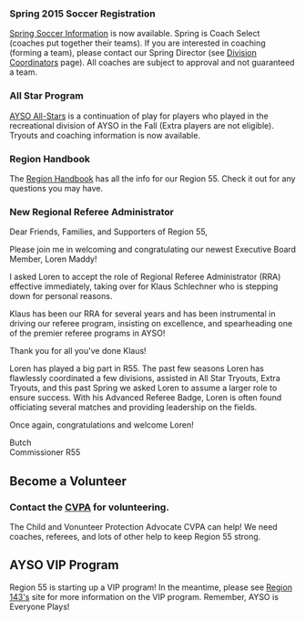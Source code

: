 ### Spring 2015 Soccer Registration

[Spring Soccer Information](/docs/Spring2015/Spring-2015-Soccer-Registration.pdf) is now available. Spring is Coach Select (coaches put together their teams). If you are interested in
coaching (forming a team), please contact our Spring Director (see [Division Coordinators](division-coordinators.html) page). All coaches are subject
to approval and not guaranteed a team.

### All Star Program

[AYSO All-Stars](/docs/Fall2014/All-Star-Information-AYSO-Region-55.pdf) is
a continuation of play for players who played in the 
recreational division of AYSO in the Fall (Extra players are not eligible).
Tryouts and coaching information is now available.

<!--
### Make-Up Picture Day

Make-up picture day will be on Thursday November 6th, 2014 at 4pm at Lark View on the north end of the grassy area.
Make up pictures are for individuals only; no team pictures will be done.

### Region 55 Supporting the Fundraiser for Abigail

A booth was set up for [Abigaile](/docs/Fall2014/abigail-flyer.pdf) at picture day to help raise funds.

![Abigail booth](/docs/Fall2014/abigail1.jpg)

![Park Picture](/docs/Fall2014/abigail2.jpg)

### College View Light Schedule

The [Light Schedule](docs/Fall2014/2014_Light_Schedule_100514.pdf) is now available. It lists the times that teams have signed up to practice in the lights at College View.

### Picture Information and Schedules

Pictures are Sunday, October 5 behind HB Library. Listed times are picture times. Arrive early, you probably need 20 minutes to find and fill out the picture form that you forgot to bring!

[Fall 2014 Picture Schedule](/docs/Fall2014/R55-Picture-Schedule_v3.pdf)

[Fall 2014 Picnic Volunteer Schedule](/docs/Fall2014/2014-Picnic-Volunteer-Schedule-20140930.pdf)


## Fall 2014 Message

Dear Region 55,

As Commissioner, it is with great pride to provide you an update on R55 for the 2014-2015 year - marking the 40th anniversary of Region 55!

As another year starts, let me also note that R55 is coming off an exceptional year with your region earning the highest recognition possible in AYSO - Platinum!

I'm confident 2014-2015 will be a year of friends, fun, growth, and memories!

We'll have over 1200 kids, filling rosters on about 130 teams, many wearing their jersey to school, the younger ones often sleeping in it on Friday (that's passion!) reuniting with friends and making new friends.
Coaches coming back for "one more season" (once you start, it's hard to stop!).
Referees, new and veteran, proudly wearing the "Bumblebee outfit" keeping the matches "Safe, Fun, and Fair".
Team Parents organizing pizza parties, ordering banners, scheduling practices, communicating team details.
Team volunteers painting the field, setting up goals, taking down the goals, picking up trash.
Parents buying new gear, getting their kids to practice on time, picking them up on time, enjoying the match on Saturday, remembering win or lose, it's just a game and they're just kids!

AYSO is an all-volunteer organization. It indeed takes everyone's help!

I'd like to recognize the leadership of R55 that selflessly give their time, energy, and expertise year-round to make it all come together.
When you see them, thank them for their contribution to R55!

Executive Board:

* Coach Administrators: Mark Di Lauro and Jason Kakimoto
* Referee Administrator: Loren Maddy
* Registrar: Denise English
* Treasurer: Melissa Delgleize
* CVPA: Hov Daniels
* Safety Director: Dani DeGrood

Division Coordinators:
Christine Appell, Stephanie Clobes, Debbie Doherty, Wally Dubno, Troy Johnson, Angie Kessler, Paul Kirby, Marianne Low, Steve McCarthy, Heather Perez, Kelly Rice, Patty Sampson, Doreen Saporito

See you on the field!
Butch

-->

### Region Handbook

The [Region Handbook](/docs/AYSO_R55_Region_Handbook_2014.pdf) has all the info for our Region 55. Check it out for any questions you may have.

<!--
## 2013-2014 REGIONAL ASSESSMENT AWARD - PLATINUM!

As Commissioner of Region 55, I am pleased to report your region has achieved the highest honor available in AYSO - PLATINUM!

The Regional Assessment Award recognizes the success and dedication of the Regional Board and its volunteers and is designed to recognize Regions for their successful implementation of AYSO programs in their local communities. Regions that actively support AYSO philosophies and policies, strive for constant improvement and demonstrate a commitment to training its volunteers. Additionally, AYSO is looking for the effective use of resources, quality delivery of services, and innovation.

To achieve Platinum status, Region 55 had to attain at least 90% of the available 340 points of the assessment. The five categories where Region 55 excelled were Administration, Coach, Referee, Finance, and Community Involvement.

Congratulations to all who have helped lead Region 55 as one of the premier regions in all of AYSO!

Thank you!

Butch

***
-->

### New Regional Referee Administrator

Dear Friends, Families, and Supporters of Region 55,

Please join me in welcoming and congratulating our newest Executive Board Member, Loren Maddy!

I asked Loren to accept the role of Regional Referee Administrator (RRA) effective immediately, taking over for Klaus Schlechner who is stepping down for personal reasons.

Klaus has been our RRA for several years and has been instrumental in driving our referee program, insisting on excellence, and spearheading one of the premier referee programs in AYSO!

Thank you for all you've done Klaus!

Loren has played a big part in R55.  The past few seasons Loren has flawlessly coordinated a few divisions, assisted in All Star Tryouts, Extra Tryouts, and this past Spring we asked Loren to assume a larger role to ensure success. With his Advanced Referee Badge, Loren is often found officiating several matches and providing leadership on the fields.

Once again, congratulations and welcome Loren!

Butch</br>
Commissioner R55

<!--
***

## Fall 2014 Registration Time is Here!
Go to the [registration](/registration.html) page.

***

## Extra Program
The Extra Program is for a more competitive level of soccer play. Please let 
us know you are coming to try out for the Extra Program in advance by [signing up](https://docs.google.com/forms/d/17vJHGiV2UeGddu71rfpcP3nCwQH7C6V5Wyb27LYLVG4/viewform).
Check out the [Extra](/extra) page for further information.
-->

## Become a Volunteer
### Contact the [CVPA](mail://cvpa@ayso55.org) for volunteering.
The Child and Vonunteer Protection Advocate CVPA can help! We need coaches, 
referees, and lots of other help to keep Region 55 strong.

## AYSO VIP Program
Region 55 is starting up a VIP program! In the meantime, please see
[Region 143's](http://www.ayso143.org/vip) site for more information on the VIP program. Remember, AYSO is Everyone Plays!
